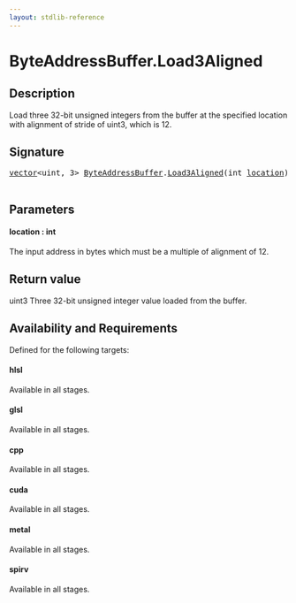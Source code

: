 ```yaml
---
layout: stdlib-reference
---
```


# ByteAddressBuffer\.Load3Aligned

## Description

Load three 32-bit unsigned integers from the buffer at the specified location with alignment
of stride of <span class='code'>uint3</span>, which is 12.



## Signature 

<pre>
<a href="../vector/index.html" class="code_type">vector</a>&lt;<span class="code_keyword">uint</span>, 3&gt; <a href="index.html" class="code_type">ByteAddressBuffer</a>.<a href="load3aligned-05.html">Load3Aligned</a>(<span class="code_keyword">int</span> <a href="load3aligned-05.html#decl-location" class="code_param">location</a>);

</pre>

## Parameters

####  <a id="decl-location"></a>location  : int
The input address in bytes which must be a multiple of alignment of 12.


## Return value
<span class='code'>uint3</span> Three 32-bit unsigned integer value loaded from the buffer.


## Availability and Requirements

Defined for the following targets:

#### hlsl
Available in all stages.

#### glsl
Available in all stages.

#### cpp
Available in all stages.

#### cuda
Available in all stages.

#### metal
Available in all stages.

#### spirv
Available in all stages.



